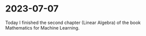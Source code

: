 # 2023-07-07
Today I finished the second chapter (Linear Algebra) of the book Mathematics for Machine Learning.